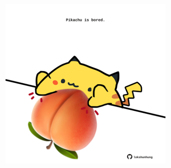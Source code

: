 <!-- built at 25/04/2024, 23:00:52 UTC -->
<p align="center">
  <img width="500" height="500" src="./ReadmeImage.svg">
</p>
